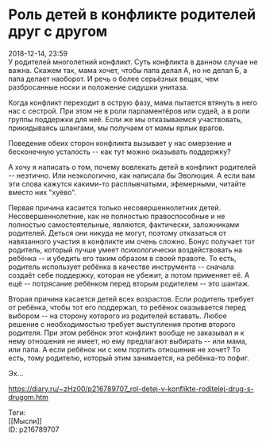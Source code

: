 Роль детей в конфликте родителей друг с другом
===============================================

   
 2018-12-14, 23:59   
  У родителей многолетний конфликт. Суть конфликта в данном случае не важна. Скажем так, мама хочет, чтобы папа делал А, но не делал Б, а папа делает наоборот. И речь о более серьёзных вещах, чем разбросанные носки и положение сидушки унитаза.   
   
 Когда конфликт переходит в острую фазу, мама пытается втянуть в него нас с сестрой. При этом не в роли парламентёров или судей, а в роли группы поддержки для неё. Если же мы отказываемся участвовать, прикидываясь шлангами, мы получаем от мамы ярлык врагов.   
   
 Поведение обеих сторон конфликта вызывает у нас омерзение и бесконечную усталость -- как тут можно оказывать поддержку?   
   
 А хочу я написать о том, почему вовлекать детей в конфликт родителей -- неэтично. Или неэкологично, как написала бы Эволюция. А если вам эти слова кажутся какими-то расплывчатыми, эфемерными, читайте вместо них "хуёво".   
   
 Первая причина касается только несовершеннолетних детей. Несовершеннолетние, как не полностью правоспособные и не полностью самостоятельные, являются, фактически, заложниками родителей. Деться они никуда не могут, поэтому отказаться от навязанного участия в конфликте им очень сложно. Бонус получает тот родитель, который лучше умеет психологически воздействовать на ребёнка -- и убедить его таким образом в своей правоте. То есть, родитель использует ребёнка в качестве инструмента -- сначала создаёт себе поддержку, которая не убежит, а потом применяет её. А ещё -- потрясание ребёнком перед вторым родителем -- это шантаж.   
   
 Вторая причина касается детей всех возрастов. Если родитель требует от ребёнка, чтобы тот его поддержал, то ребёнок оказывается перед выбором -- на сторону которого из родителей вставать. Любое решение с необходимостью требует выступления против второго родителя. При этом ребёнок этот конфликт вообще не заказывал и к нему отношения не имеет, но ему предлагают выбирать -- или мама, или папа. А если ребёнок ни с кем портить отношения не хочет? То есть, тому родителю, который этим занимается, на ребёнка-то пофиг.   
   
 Эх...   
    
 <https://diary.ru/~zHz00/p216789707_rol-detej-v-konflikte-roditelej-drug-s-drugom.htm>   
   
 Теги:   
 [[Мысли]]   
 ID: p216789707